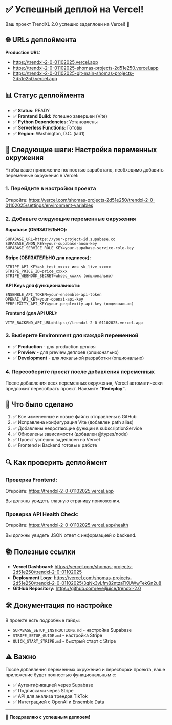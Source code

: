 # ✅ Успешный деплой на Vercel!

Ваш проект TrendXL 2.0 успешно задеплоен на Vercel! 🎉

## 🌐 URLs деплоймента

**Production URL:**

- https://trendxl-2-0-01102025.vercel.app
- https://trendxl-2-0-01102025-shomas-projects-2d51e250.vercel.app
- https://trendxl-2-0-01102025-git-main-shomas-projects-2d51e250.vercel.app

## 📊 Статус деплоймента

- ✅ **Status:** READY
- ✅ **Frontend Build:** Успешно завершен (Vite)
- ✅ **Python Dependencies:** Установлены
- ✅ **Serverless Functions:** Готовы
- ✅ **Region:** Washington, D.C. (iad1)

## 🔐 Следующие шаги: Настройка переменных окружения

Чтобы ваше приложение полностью заработало, необходимо добавить переменные окружения в Vercel:

### 1. Перейдите в настройки проекта

Откройте: https://vercel.com/shomas-projects-2d51e250/trendxl-2-0-01102025/settings/environment-variables

### 2. Добавьте следующие переменные окружения

**Supabase (ОБЯЗАТЕЛЬНО):**

```
SUPABASE_URL=https://your-project-id.supabase.co
SUPABASE_ANON_KEY=your-supabase-anon-key
SUPABASE_SERVICE_ROLE_KEY=your-supabase-service-role-key
```

**Stripe (ОБЯЗАТЕЛЬНО для подписок):**

```
STRIPE_API_KEY=sk_test_xxxxx или sk_live_xxxxx
STRIPE_PRICE_ID=price_xxxxx
STRIPE_WEBHOOK_SECRET=whsec_xxxxx (опционально)
```

**API Keys для функциональности:**

```
ENSEMBLE_API_TOKEN=your-ensemble-api-token
OPENAI_API_KEY=your-openai-api-key
PERPLEXITY_API_KEY=your-perplexity-api-key (опционально)
```

**Frontend (для API URL):**

```
VITE_BACKEND_API_URL=https://trendxl-2-0-01102025.vercel.app
```

### 3. Выберите Environment для каждой переменной

- ✅ **Production** - для production деплоя
- ✅ **Preview** - для preview деплоев (опционально)
- ✅ **Development** - для локальной разработки (опционально)

### 4. Пересоберите проект после добавления переменных

После добавления всех переменных окружения, Vercel автоматически предложит пересобрать проект. Нажмите **"Redeploy"**.

## 📝 Что было сделано

1. ✅ Все измененные и новые файлы отправлены в GitHub
2. ✅ Исправлена конфигурация Vite (добавлен path alias)
3. ✅ Добавлены недостающие функции в subscriptionService
4. ✅ Обновлены зависимости (добавлен @types/node)
5. ✅ Проект успешно задеплоен на Vercel
6. ✅ Frontend и Backend готовы к работе

## 🔍 Как проверить деплоймент

### Проверка Frontend:

Откройте: https://trendxl-2-0-01102025.vercel.app

Вы должны увидеть главную страницу приложения.

### Проверка API Health Check:

Откройте: https://trendxl-2-0-01102025.vercel.app/health

Вы должны увидеть JSON ответ с информацией о backend.

## 📚 Полезные ссылки

- **Vercel Dashboard:** https://vercel.com/shomas-projects-2d51e250/trendxl-2-0-01102025
- **Deployment Logs:** https://vercel.com/shomas-projects-2d51e250/trendxl-2-0-01102025/3qNk3vLfm82ntzaTKUWwTekGn2u8
- **GitHub Repository:** https://github.com/eveiljuice/trendxl-2.0

## 🛠️ Документация по настройке

В проекте есть подробные гайды:

- `SUPABASE_SETUP_INSTRUCTIONS.md` - настройка Supabase
- `STRIPE_SETUP_GUIDE.md` - настройка Stripe
- `QUICK_START_STRIPE.md` - быстрый старт с Stripe

## ⚠️ Важно

После добавления переменных окружения и пересборки проекта, ваше приложение будет полностью функциональным с:

- ✅ Аутентификацией через Supabase
- ✅ Подписками через Stripe
- ✅ API для анализа трендов TikTok
- ✅ Интеграцией с OpenAI и Ensemble Data

---

🎊 **Поздравляю с успешным деплоем!**
